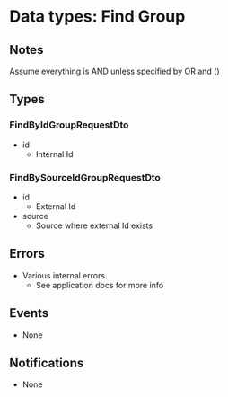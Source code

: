 # Data types: Find Group

## Notes

Assume everything is AND unless specified by OR and ()

## Types

### FindByIdGroupRequestDto

- id
  - Internal Id

### FindBySourceIdGroupRequestDto

- id
  - External Id
- source
  - Source where external Id exists

## Errors

- Various internal errors
  - See application docs for more info

## Events

- None

## Notifications

- None
